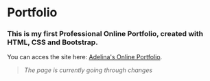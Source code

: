 # Portfolio
### This is my first Professional Online Portfolio, created with HTML, CSS and Bootstrap.
You can acces the site here: [Adelina's Online Portfolio](https://tabbytadi.github.io/My-Portfolio/portfolio.html).
<br>
>*The page is currently going through changes*

